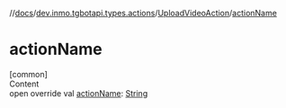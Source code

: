//[docs](../../../index.md)/[dev.inmo.tgbotapi.types.actions](../index.md)/[UploadVideoAction](index.md)/[actionName](action-name.md)



# actionName  
[common]  
Content  
open override val [actionName](action-name.md): [String](https://kotlinlang.org/api/latest/jvm/stdlib/kotlin/-string/index.html)  



